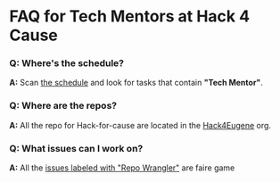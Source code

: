 # FAQ for Tech Mentors at Hack 4 Cause

### Q: Where's the schedule?
**A:** Scan [the schedule](https://docs.google.com/spreadsheets/d/1gWAtl473EZyGNTURBP1VW96r7YM5atMRPAdKtMPXwDc/edit?usp=sharing) and look for tasks that contain **"Tech Mentor"**.

### Q: Where are the repos?
**A:** All the repo for Hack-for-cause are located in the [Hack4Eugene](https://github.com/Hack4Eugene) org.

### Q: What issues can I work on?
**A:** All the [issues labeled with "Repo Wrangler"](https://github.com/Hack4Eugene/hack-4-cause-2019-plan/labels/TEch%2Mentor) are faire game





